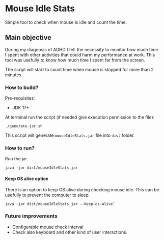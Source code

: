 # Mouse Idle Stats

Simple tool to check when mouse is idle and count the time.

## Main objective

During my diagnosis of ADHD I felt the necessity to monitor how much time I spent with other activities that could harm my performance at work.
This tool was usefully to know how much time I spent far from the screen.

The script will start to count time when mouse is stopped for more than 2 minutes.

### How to build?

Pre-requisites:
* JDK 17+

At terminal run the script (if needed give execution permission to the file):
```shell
./generate-jar.sh
```

This script will generate `mouseIdleStats.jar` file into `dist` folder.

### How to run?

Run the jar.

```shell
java -jar dist/mouseIdleStats.jar
```

#### Keep OS alive option

There is an option to keep OS alive during checking mouse idle. This can be usefully to prevent the computer to sleep.

```shell
java -jar dist/mouseIdleStats.jar --keep-os-alive`
```

### Future improvements

* Configurable mouse check interval
* Check also keyboard and other kind of user interactions.